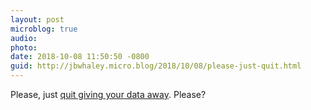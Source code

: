 ```yaml
---
layout: post
microblog: true
audio: 
photo: 
date: 2018-10-08 11:50:50 -0800
guid: http://jbwhaley.micro.blog/2018/10/08/please-just-quit.html
---
```

Please, just [quit giving your data away](https://www.engadget.com/2018/10/08/google-reportedly-exposed-data-for-hundreds-of-thousands-of-user/). Please?
